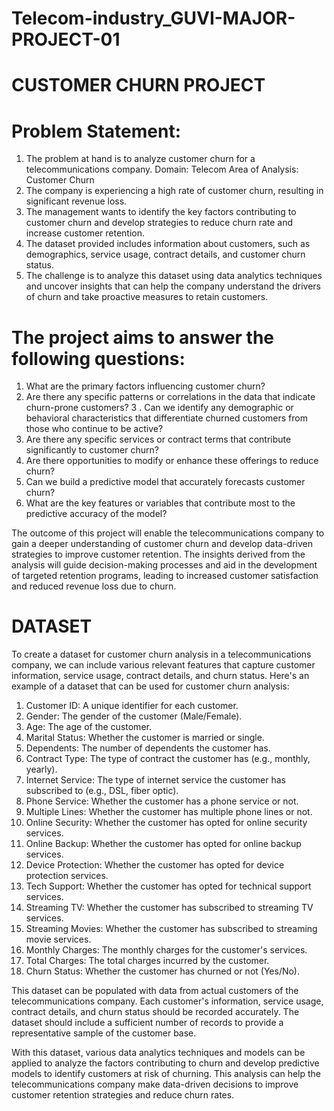 # Telecom-industry_GUVI-MAJOR-PROJECT-01

# CUSTOMER CHURN PROJECT

# Problem Statement:

1.	The problem at hand is to analyze customer churn for a telecommunications company. 
    Domain: Telecom
    Area of Analysis: Customer Churn
2. The company is experiencing a high rate of customer churn, resulting in significant revenue loss. 
3. The management wants to identify the key factors contributing to customer churn and develop strategies to reduce churn rate and increase customer retention.
4. The dataset provided includes information about customers, such as demographics, service usage, contract details, and customer churn status. 
5. The challenge is to analyze this dataset using data analytics techniques and uncover insights that can help the company understand the drivers of churn and take proactive measures to retain customers.


# The project aims to answer the following questions:

1. What are the primary factors influencing customer churn? 
2.	Are there any specific patterns or correlations in the data that indicate churn-prone customers?
3 . Can we identify any demographic or behavioral characteristics that differentiate churned customers from those who continue to be active?
4. Are there any specific services or contract terms that contribute significantly to customer churn? 
5. Are there opportunities to modify or enhance these offerings to reduce churn?
6. Can we build a predictive model that accurately forecasts customer churn? 
7. What are the key features or variables that contribute most to the predictive accuracy of the model?

The outcome of this project will enable the telecommunications company to gain a deeper understanding of customer churn and develop data-driven strategies to improve customer retention. The insights derived from the analysis will guide decision-making processes and aid in the development of targeted retention programs, leading to increased customer satisfaction and reduced revenue loss due to churn.


# DATASET

To create a dataset for customer churn analysis in a telecommunications company, we can include various relevant features that capture customer information, service usage, contract details, and churn status. Here's an example of a dataset that can be used for customer churn analysis:

01. Customer ID: A unique identifier for each customer.
02. Gender: The gender of the customer (Male/Female).
03. Age: The age of the customer.
04. Marital Status: Whether the customer is married or single.
05. Dependents: The number of dependents the customer has.
06. Contract Type: The type of contract the customer has (e.g., monthly, yearly).
07. Internet Service: The type of internet service the customer has subscribed to (e.g., DSL, fiber optic).
08. Phone Service: Whether the customer has a phone service or not.
09. Multiple Lines: Whether the customer has multiple phone lines or not.
10. Online Security: Whether the customer has opted for online security services.
11. Online Backup: Whether the customer has opted for online backup services.
12. Device Protection: Whether the customer has opted for device protection services.
13. Tech Support: Whether the customer has opted for technical support services.
14. Streaming TV: Whether the customer has subscribed to streaming TV services.
15. Streaming Movies: Whether the customer has subscribed to streaming movie services.
16. Monthly Charges: The monthly charges for the customer's services.
17. Total Charges: The total charges incurred by the customer.
18. Churn Status: Whether the customer has churned or not (Yes/No).

This dataset can be populated with data from actual customers of the telecommunications company. Each customer's information, service usage, contract details, and churn status should be recorded accurately. The dataset should include a sufficient number of records to provide a representative sample of the customer base.

With this dataset, various data analytics techniques and models can be applied to analyze the factors contributing to churn and develop predictive models to identify customers at risk of churning. This analysis can help the telecommunications company make data-driven decisions to improve customer retention strategies and reduce churn rates.
